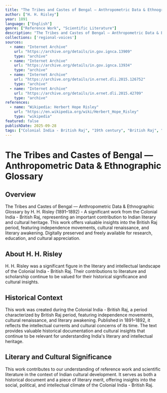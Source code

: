```yaml
---
title: "The Tribes and Castes of Bengal — Anthropometric Data & Ethnographic Glossary"
author: ["H. H. Risley"]
year: 1891
language: ["English"]
genre: ["Reference Work", "Scientific Literature"]
description: "The Tribes and Castes of Bengal — Anthropometric Data & Ethnographic Glossary by H. Risley (1891–1892) - A significant work from the Colonial India - British Raj, representing an important contribution to Indian literary and cultural heritage. Digitally preserved and freely available for research, education, and cultural appreciation."
collections: ['regional-voices']
sources:
  - name: "Internet Archive"
    url: "https://archive.org/details/in.gov.ignca.13909"
    type: "archive"
  - name: "Internet Archive"
    url: "https://archive.org/details/in.gov.ignca.13934"
    type: "archive"
  - name: "Internet Archive"
    url: "https://archive.org/details/in.ernet.dli.2015.126752"
    type: "archive"
  - name: "Internet Archive"
    url: "https://archive.org/details/in.ernet.dli.2015.42709"
    type: "archive"
references:
  - name: "Wikipedia: Herbert Hope Risley"
    url: "https://en.wikipedia.org/wiki/Herbert_Hope_Risley"
    type: "wikipedia"
featured: false
publishDate: 2025-09-28
tags: ["Colonial India - British Raj", "19th century", "British Raj", "independence movement", "cultural renaissance", "nationalism", "literary revival", "Indian literature", "digital heritage", "public domain", "classical texts"]
---
```


# The Tribes and Castes of Bengal — Anthropometric Data & Ethnographic Glossary

## Overview

The Tribes and Castes of Bengal — Anthropometric Data & Ethnographic Glossary by H. H. Risley (1891–1892) - A significant work from the Colonial India - British Raj, representing an important contribution to Indian literary and cultural heritage. This work offers valuable insights into the British Raj period, featuring independence movements, cultural renaissance, and literary awakening. Digitally preserved and freely available for research, education, and cultural appreciation.

## About H. H. Risley

H. H. Risley was a significant figure in the literary and intellectual landscape of the Colonial India - British Raj. Their contributions to literature and scholarship continue to be valued for their historical significance and cultural insights.

## Historical Context

This work was created during the Colonial India - British Raj, a period characterized by British Raj period, featuring independence movements, cultural renaissance, and literary awakening. Published in 1891–1892, it reflects the intellectual currents and cultural concerns of its time. The text provides valuable historical documentation and cultural insights that continue to be relevant for understanding India's literary and intellectual heritage.

## Literary and Cultural Significance

This work contributes to our understanding of reference work and scientific literature in the context of Indian cultural development. It serves as both a historical document and a piece of literary merit, offering insights into the social, political, and intellectual climate of the Colonial India - British Raj.

